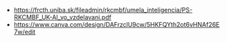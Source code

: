  - https://frcth.uniba.sk/fileadmin/rkcmbf/umela_inteligencia/PS-RKCMBF_UK-AI_vo_vzdelavani.pdf
 - https://www.canva.com/design/DAFrzclU9cw/5HKFQYth2ot6vHNAf26E7w/edit
